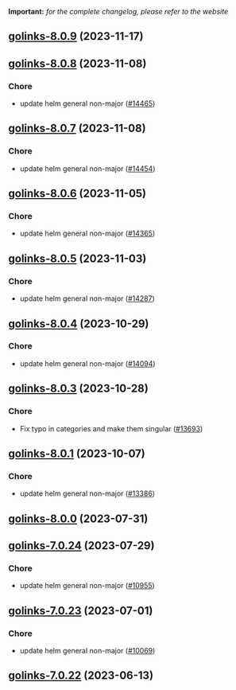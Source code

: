 **Important:**
*for the complete changelog, please refer to the website*




## [golinks-8.0.9](https://github.com/truecharts/charts/compare/golinks-8.0.8...golinks-8.0.9) (2023-11-17)




## [golinks-8.0.8](https://github.com/truecharts/charts/compare/golinks-8.0.7...golinks-8.0.8) (2023-11-08)

### Chore

- update helm general non-major ([#14465](https://github.com/truecharts/charts/issues/14465))
  
  


## [golinks-8.0.7](https://github.com/truecharts/charts/compare/golinks-8.0.6...golinks-8.0.7) (2023-11-08)

### Chore

- update helm general non-major ([#14454](https://github.com/truecharts/charts/issues/14454))
  
  


## [golinks-8.0.6](https://github.com/truecharts/charts/compare/golinks-8.0.5...golinks-8.0.6) (2023-11-05)

### Chore

- update helm general non-major ([#14365](https://github.com/truecharts/charts/issues/14365))
  
  


## [golinks-8.0.5](https://github.com/truecharts/charts/compare/golinks-8.0.4...golinks-8.0.5) (2023-11-03)

### Chore

- update helm general non-major ([#14287](https://github.com/truecharts/charts/issues/14287))
  
  


## [golinks-8.0.4](https://github.com/truecharts/charts/compare/golinks-8.0.3...golinks-8.0.4) (2023-10-29)

### Chore

- update helm general non-major ([#14094](https://github.com/truecharts/charts/issues/14094))
  
  


## [golinks-8.0.3](https://github.com/truecharts/charts/compare/golinks-8.0.1...golinks-8.0.3) (2023-10-28)

### Chore

- Fix typo in categories and make them singular ([#13693](https://github.com/truecharts/charts/issues/13693))
  
  


## [golinks-8.0.1](https://github.com/truecharts/charts/compare/golinks-8.0.0...golinks-8.0.1) (2023-10-07)

### Chore

- update helm general non-major ([#13386](https://github.com/truecharts/charts/issues/13386))
  
  



## [golinks-8.0.0](https://github.com/truecharts/charts/compare/golinks-7.0.24...golinks-8.0.0) (2023-07-31)




## [golinks-7.0.24](https://github.com/truecharts/charts/compare/golinks-7.0.23...golinks-7.0.24) (2023-07-29)

### Chore

- update helm general non-major ([#10955](https://github.com/truecharts/charts/issues/10955))
  
  


## [golinks-7.0.23](https://github.com/truecharts/charts/compare/golinks-7.0.22...golinks-7.0.23) (2023-07-01)

### Chore

- update helm general non-major ([#10069](https://github.com/truecharts/charts/issues/10069))
  
  


## [golinks-7.0.22](https://github.com/truecharts/charts/compare/golinks-7.0.21...golinks-7.0.22) (2023-06-13)
